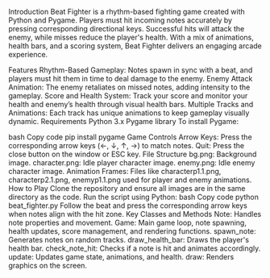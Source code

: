 Introduction
Beat Fighter is a rhythm-based fighting game created with Python and Pygame. Players must hit incoming notes accurately by pressing corresponding directional keys. Successful hits will attack the enemy, while misses reduce the player's health. With a mix of animations, health bars, and a scoring system, Beat Fighter delivers an engaging arcade experience.

Features
Rhythm-Based Gameplay: Notes spawn in sync with a beat, and players must hit them in time to deal damage to the enemy.
Enemy Attack Animation: The enemy retaliates on missed notes, adding intensity to the gameplay.
Score and Health System: Track your score and monitor your health and enemy’s health through visual health bars.
Multiple Tracks and Animations: Each track has unique animations to keep gameplay visually dynamic.
Requirements
Python 3.x
Pygame library
To install Pygame:

bash
Copy code
pip install pygame
Game Controls
Arrow Keys: Press the corresponding arrow keys (←, ↓, ↑, →) to match notes.
Quit: Press the close button on the window or ESC key.
File Structure
bg.png: Background image.
character.png: Idle player character image.
enemy.png: Idle enemy character image.
Animation Frames: Files like characterp1.1.png, characterp2.1.png, enemyp1.1.png used for player and enemy animations.
How to Play
Clone the repository and ensure all images are in the same directory as the code.
Run the script using Python:
bash
Copy code
python beat_fighter.py
Follow the beat and press the corresponding arrow keys when notes align with the hit zone.
Key Classes and Methods
Note: Handles note properties and movement.
Game: Main game loop, note spawning, health updates, score management, and rendering functions.
spawn_note: Generates notes on random tracks.
draw_health_bar: Draws the player's health bar.
check_note_hit: Checks if a note is hit and animates accordingly.
update: Updates game state, animations, and health.
draw: Renders graphics on the screen.
